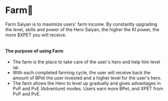 # Farm🌱

Farm Saiyan is to maximize users' farm income. By constantly upgrading the level, skills and power of the Hero Saiyan, the higher the KI power, the more $XPET you will receive.

<figure><img src="https://chainkloud-coms-organization.gitbook.io/~gitbook/image?url=https%3A%2F%2F1796548972-files.gitbook.io%2F%7E%2Ffiles%2Fv0%2Fb%2Fgitbook-x-prod.appspot.com%2Fo%2Fspaces%252FZEMUFPTQrcf7O846fusu%252Fuploads%252F4MbhhlpfJAC3yngacZic%252FScreenshot%25202024-05-21%2520112913.png%3Falt%3Dmedia%26token%3Da55caf6f-0cbb-40ef-b672-ae2c5dc3e0ff&#x26;width=768&#x26;dpr=4&#x26;quality=100&#x26;sign=b5d90e97f32b5835983bf26bb4a2c85abe2fd5aa9a2c29252802e5457e440600" alt=""><figcaption></figcaption></figure>

#### The purpose of using Farm <a href="#the-purpose-of-using-farm" id="the-purpose-of-using-farm"></a>

* The farm is the place to take care of the user's hero and help him level up.
* With each completed farming cycle, the user will receive back the amount of BPet the user invested and a higher level for the user's hero.
* The farm allows the Hero to level up gradually and gives advantages in PvP and PvE (Adventure) modes. Users earn more BPet, and XPET from PvP and PvE.
